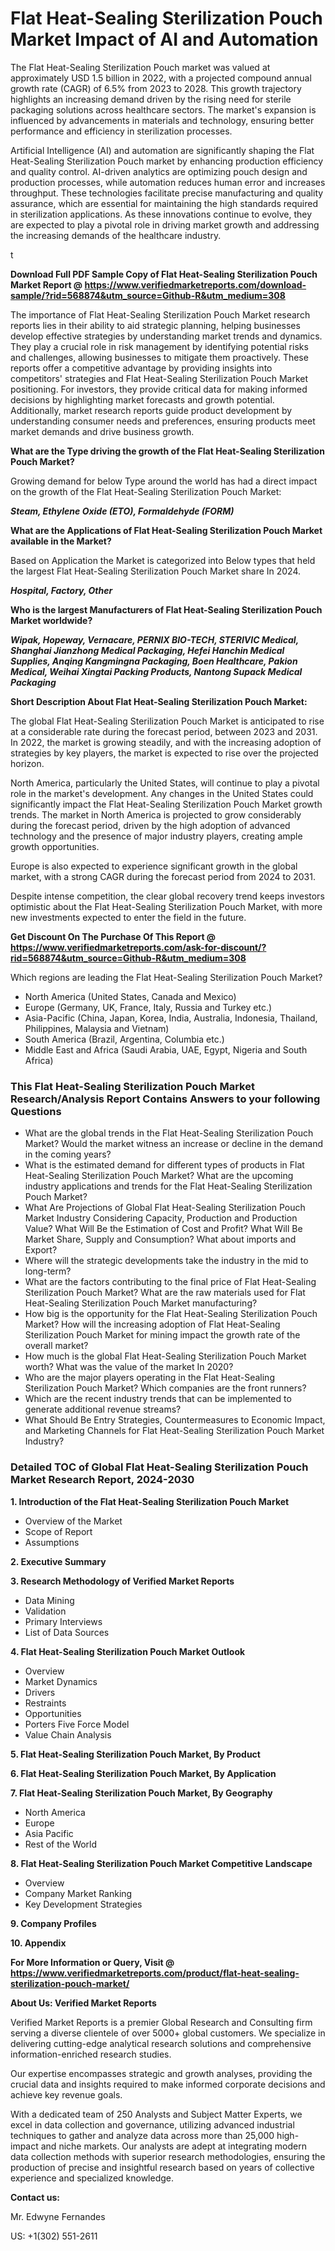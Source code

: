 <meta name="title" content="Global Flat Heat-Sealing Sterilization Pouch Market Impact of AI and Automation"><meta name="description" content="The Flat Heat-Sealing Sterilization Pouch market was valued at approximately USD 1.5 billion in 2022, with a projected compound annual growth rate (CAGR) of 6.5% from "><meta name="title" content="Flat Heat-Sealing Sterilization Pouch Market Size, Share, Scope, Trends, Growth, Opportunities, Analysis, Forecast"><h1>Flat Heat-Sealing Sterilization Pouch Market Impact of AI and Automation</h1><p>The Flat Heat-Sealing Sterilization Pouch market was valued at approximately USD 1.5 billion in 2022, with a projected compound annual growth rate (CAGR) of 6.5% from 2023 to 2028. This growth trajectory highlights an increasing demand driven by the rising need for sterile packaging solutions across healthcare sectors. The market's expansion is influenced by advancements in materials and technology, ensuring better performance and efficiency in sterilization processes.</p><p>Artificial Intelligence (AI) and automation are significantly shaping the Flat Heat-Sealing Sterilization Pouch market by enhancing production efficiency and quality control. AI-driven analytics are optimizing pouch design and production processes, while automation reduces human error and increases throughput. These technologies facilitate precise manufacturing and quality assurance, which are essential for maintaining the high standards required in sterilization applications. As these innovations continue to evolve, they are expected to play a pivotal role in driving market growth and addressing the increasing demands of the healthcare industry.</p>t</p><p id="" class=""><strong>Download Full PDF Sample Copy of Flat Heat-Sealing Sterilization Pouch Market Report @ <a href="https://www.verifiedmarketreports.com/download-sample/?rid=568874&utm_source=Github-R&utm_medium=308" target="_blank">https://www.verifiedmarketreports.com/download-sample/?rid=568874&utm_source=Github-R&utm_medium=308</a></strong></p><p>The importance of&nbsp;Flat Heat-Sealing Sterilization Pouch Market research reports lies in their ability to aid strategic planning, helping businesses develop effective strategies by understanding market trends and dynamics. They play a crucial role in risk management by identifying potential risks and challenges, allowing businesses to mitigate them proactively. These reports offer a competitive advantage by providing insights into competitors' strategies and Flat Heat-Sealing Sterilization Pouch Market positioning. For investors, they provide critical data for making informed decisions by highlighting market forecasts and growth potential. Additionally, market research reports guide product development by understanding consumer needs and preferences, ensuring products meet market demands and drive business growth.</p><p><strong>What are the&nbsp;Type driving the growth of the Flat Heat-Sealing Sterilization Pouch Market?</strong></p><p id="" class="">Growing demand for below Type around the world has had a direct impact on the growth of the Flat Heat-Sealing Sterilization Pouch Market:</p><em><strong>Steam, Ethylene Oxide (ETO), Formaldehyde (FORM)</strong></em></p><strong>What are the&nbsp;Applications&nbsp;of Flat Heat-Sealing Sterilization Pouch Market available in the Market?</strong></p><p id="" class="">Based on Application the Market is categorized into Below types that held the largest Flat Heat-Sealing Sterilization Pouch Market share In 2024.</p><em><strong>Hospital, Factory, Other</strong></em></p><strong>Who is the largest Manufacturers of Flat Heat-Sealing Sterilization Pouch Market worldwide?</strong></p><p><em><strong>Wipak, Hopeway, Vernacare, PERNIX BIO-TECH, STERIVIC Medical, Shanghai Jianzhong Medical Packaging, Hefei Hanchin Medical Supplies, Anqing Kangmingna Packaging, Boen Healthcare, Pakion Medical, Weihai Xingtai Packing Products, Nantong Supack Medical Packaging</strong></em></p><p id="" class=""><strong>Short Description About Flat Heat-Sealing Sterilization Pouch Market:</strong></p><p>The global Flat Heat-Sealing Sterilization Pouch Market is anticipated to rise at a considerable rate during the forecast period, between 2023 and 2031. In 2022, the market is growing steadily, and with the increasing adoption of strategies by key players, the market is expected to rise over the projected horizon.</p><p>North America, particularly the United States, will continue to play a pivotal role in the market's development. Any changes in the United States could significantly impact the Flat Heat-Sealing Sterilization Pouch Market growth trends. The market in North America is projected to grow considerably during the forecast period, driven by the high adoption of advanced technology and the presence of major industry players, creating ample growth opportunities.</p><p>Europe is also expected to experience significant growth in the global market, with a strong CAGR during the forecast period from 2024 to 2031.</p><p>Despite intense competition, the clear global recovery trend keeps investors optimistic about the Flat Heat-Sealing Sterilization Pouch Market, with more new investments expected to enter the field in the future.</p><p id="" class=""><strong>Get Discount On The Purchase Of This Report @ <a href="https://www.verifiedmarketreports.com/ask-for-discount/?rid=568874&utm_source=Github-R&utm_medium=308" target="_blank">https://www.verifiedmarketreports.com/ask-for-discount/?rid=568874&utm_source=Github-R&utm_medium=308</a></strong></p>Which regions are leading the Flat Heat-Sealing Sterilization Pouch Market?</p><ul><li>North America (United States, Canada and Mexico)</li><li>Europe (Germany, UK, France, Italy, Russia and Turkey etc.)</li><li>Asia-Pacific (China, Japan, Korea, India, Australia, Indonesia, Thailand, Philippines, Malaysia and Vietnam)</li><li>South America (Brazil, Argentina, Columbia etc.)</li><li>Middle East and Africa (Saudi Arabia, UAE, Egypt, Nigeria and South Africa)</li></ul><h3 id="" class="">This Flat Heat-Sealing Sterilization Pouch Market Research/Analysis Report Contains Answers to your following Questions</h3><ul><li>What are the global trends in the Flat Heat-Sealing Sterilization Pouch Market? Would the market witness an increase or decline in the demand in the coming years?</li><li>What is the estimated demand for different types of products in Flat Heat-Sealing Sterilization Pouch Market? What are the upcoming industry applications and trends for the Flat Heat-Sealing Sterilization Pouch Market?</li><li>What Are Projections of Global Flat Heat-Sealing Sterilization Pouch Market Industry Considering Capacity, Production and Production Value? What Will Be the Estimation of Cost and Profit? What Will Be Market Share, Supply and Consumption? What about imports and Export?</li><li>Where will the strategic developments take the industry in the mid to long-term?</li><li>What are the factors contributing to the final price of Flat Heat-Sealing Sterilization Pouch Market? What are the raw materials used for Flat Heat-Sealing Sterilization Pouch Market manufacturing?</li><li>How big is the opportunity for the Flat Heat-Sealing Sterilization Pouch Market? How will the increasing adoption of Flat Heat-Sealing Sterilization Pouch Market for mining impact the growth rate of the overall market?</li><li>How much is the global Flat Heat-Sealing Sterilization Pouch Market worth? What was the value of the market In 2020?</li><li>Who are the major players operating in the Flat Heat-Sealing Sterilization Pouch Market? Which companies are the front runners?</li><li>Which are the recent industry trends that can be implemented to generate additional revenue streams?</li><li>What Should Be Entry Strategies, Countermeasures to Economic Impact, and Marketing Channels for Flat Heat-Sealing Sterilization Pouch Market Industry?</li></ul><h3 id="" class="">Detailed TOC of Global Flat Heat-Sealing Sterilization Pouch Market Research Report, 2024-2030</h3><p id="" class=""><strong>1. Introduction of the Flat Heat-Sealing Sterilization Pouch Market</strong></p><ul><li>Overview of the Market</li><li>Scope of Report</li><li>Assumptions</li></ul><p id="" class=""><strong>2. Executive Summary</strong></p><p id="" class=""><strong>3. Research Methodology of Verified Market Reports</strong></p><ul><li>Data Mining</li><li>Validation</li><li>Primary Interviews</li><li>List of Data Sources</li></ul><p id="" class=""><strong>4. Flat Heat-Sealing Sterilization Pouch Market Outlook</strong></p><ul><li>Overview</li><li>Market Dynamics</li><li>Drivers</li><li>Restraints</li><li>Opportunities</li><li>Porters Five Force Model</li><li>Value Chain Analysis</li></ul><p id="" class=""><strong>5. Flat Heat-Sealing Sterilization Pouch Market, By Product</strong></p><p id="" class=""><strong>6. Flat Heat-Sealing Sterilization Pouch Market, By Application</strong></p><p id="" class=""><strong>7. Flat Heat-Sealing Sterilization Pouch Market, By Geography</strong></p><ul><li>North America</li><li>Europe</li><li>Asia Pacific</li><li>Rest of the World</li></ul><p id="" class=""><strong>8. Flat Heat-Sealing Sterilization Pouch Market Competitive Landscape</strong></p><ul><li>Overview</li><li>Company Market Ranking</li><li>Key Development Strategies</li></ul><p id="" class=""><strong>9. Company Profiles</strong></p><p id="" class=""><strong>10. Appendix</strong></p><p id="" class=""><strong>For More Information or Query, Visit @ <a href="https://www.verifiedmarketreports.com/product/flat-heat-sealing-sterilization-pouch-market/" target="_blank">https://www.verifiedmarketreports.com/product/flat-heat-sealing-sterilization-pouch-market/</a></strong></p><p id="" class=""><strong>About Us: Verified Market Reports</strong></p><p id="" class="">Verified Market Reports is a premier Global Research and Consulting firm serving a diverse clientele of over 5000+ global customers. We specialize in delivering cutting-edge analytical research solutions and comprehensive information-enriched research studies.</p><p id="" class="">Our expertise encompasses strategic and growth analyses, providing the crucial data and insights required to make informed corporate decisions and achieve key revenue goals.</p><p id="" class="">With a dedicated team of 250 Analysts and Subject Matter Experts, we excel in data collection and governance, utilizing advanced industrial techniques to gather and analyze data across more than 25,000 high-impact and niche markets. Our analysts are adept at integrating modern data collection methods with superior research methodologies, ensuring the production of precise and insightful research based on years of collective experience and specialized knowledge.</p><p id="" class=""><strong>Contact us:</strong></p><p id="" class="">Mr. Edwyne Fernandes</p><p id="" class="">US: +1(302) 551-2611</p>